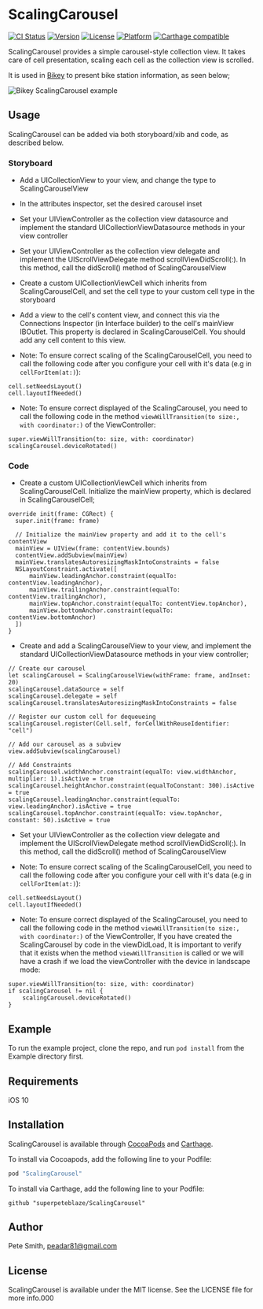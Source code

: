 # ScalingCarousel

[![CI Status](http://img.shields.io/travis/superpeteblaze/ScalingCarousel.svg?style=flat)](https://travis-ci.org/superpeteblaze/ScalingCarousel)
[![Version](https://img.shields.io/cocoapods/v/ScalingCarousel.svg?style=flat)](http://cocoapods.org/pods/ScalingCarousel)
[![License](https://img.shields.io/cocoapods/l/ScalingCarousel.svg?style=flat)](http://cocoapods.org/pods/ScalingCarousel)
[![Platform](https://img.shields.io/cocoapods/p/ScalingCarousel.svg?style=flat)](http://cocoapods.org/pods/ScalingCarousel)
[![Carthage compatible](https://img.shields.io/badge/Carthage-compatible-4BC51D.svg?style=flat)](https://github.com/Carthage/Carthage)

ScalingCarousel provides a simple carousel-style collection view.
It takes care of cell presentation, scaling each cell as the collection view is scrolled.

It is used in [Bikey](https://itunes.apple.com/ie/app/bikey/id1048962300?mt=8) to present bike station information, as seen below;

![Bikey ScalingCarousel example](Images/BikeyExample.gif)

## Usage

ScalingCarousel can be added via both storyboard/xib and code, as described below.

### Storyboard

* Add a UICollectionView to your view, and change the type to ScalingCarouselView

* In the attributes inspector, set the desired carousel inset

* Set your UIViewController as the collection view datasource and implement the standard UICollectionViewDatasource methods in your view controller

* Set your UIViewController as the collection view delegate and implement the UIScrollViewDelegate method scrollViewDidScroll(:). In this method, call the didScroll() method of ScalingCarouselView

* Create a custom UICollectionViewCell which inherits from ScalingCarouselCell, and set the cell type to your custom cell type in the storyboard

* Add a view to the cell's content view, and connect this via the Connections Inspector (in Interface builder) to the cell's mainView IBOutlet.
This property is declared in ScalingCarouselCell. You should add any cell content to this view.

* Note: To ensure correct scaling of the ScalingCarouselCell, you need to call the following code after you configure your cell with it's data (e.g in `cellForItem(at:)`):

```
cell.setNeedsLayout()
cell.layoutIfNeeded()
```
* Note: To ensure correct displayed of the ScalingCarousel, you need to call the following code in the method  `viewWillTransition(to size:, with coordinator:)` of the ViewController:

```
super.viewWillTransition(to: size, with: coordinator)
scalingCarousel.deviceRotated()
```

### Code

* Create a custom UICollectionViewCell which inherits from ScalingCarouselCell. Initialize the mainView property, which is declared in ScalingCarouselCell;

```
override init(frame: CGRect) {
  super.init(frame: frame)

  // Initialize the mainView property and add it to the cell's contentView
  mainView = UIView(frame: contentView.bounds)
  contentView.addSubview(mainView)
  mainView.translatesAutoresizingMaskIntoConstraints = false
  NSLayoutConstraint.activate([
      mainView.leadingAnchor.constraint(equalTo: contentView.leadingAnchor),
      mainView.trailingAnchor.constraint(equalTo: contentView.trailingAnchor),
      mainView.topAnchor.constraint(equalTo: contentView.topAnchor),
      mainView.bottomAnchor.constraint(equalTo: contentView.bottomAnchor)
  ])
}
```

* Create and add a ScalingCarouselView to your view, and implement the standard UICollectionViewDatasource methods in your view controller;

```
// Create our carousel
let scalingCarousel = ScalingCarouselView(withFrame: frame, andInset: 20)
scalingCarousel.dataSource = self
scalingCarousel.delegate = self
scalingCarousel.translatesAutoresizingMaskIntoConstraints = false

// Register our custom cell for dequeueing
scalingCarousel.register(Cell.self, forCellWithReuseIdentifier: "cell")

// Add our carousel as a subview        
view.addSubview(scalingCarousel)

// Add Constraints
scalingCarousel.widthAnchor.constraint(equalTo: view.widthAnchor, multiplier: 1).isActive = true
scalingCarousel.heightAnchor.constraint(equalToConstant: 300).isActive = true
scalingCarousel.leadingAnchor.constraint(equalTo: view.leadingAnchor).isActive = true
scalingCarousel.topAnchor.constraint(equalTo: view.topAnchor, constant: 50).isActive = true
```

* Set your UIViewController as the collection view delegate and implement the UIScrollViewDelegate method scrollViewDidScroll(:). In this method, call the didScroll() method of ScalingCarouselView

* Note: To ensure correct scaling of the ScalingCarouselCell, you need to call the following code after you configure your cell with it's data (e.g in `cellForItem(at:)`):

```
cell.setNeedsLayout()
cell.layoutIfNeeded()
```
* Note: To ensure correct displayed of the ScalingCarousel, you need to call the following code in the method  `viewWillTransition(to size:, with coordinator:)` of the ViewController, If you have created the ScalingCarousel by code in the viewDidLoad, It is important to verify that it exists when the method `viewWillTransition` is called or we will have a crash if we load the viewController with the device in landscape mode:

```
super.viewWillTransition(to: size, with: coordinator)
if scalingCarousel != nil {
    scalingCarousel.deviceRotated()
}

```

## Example

To run the example project, clone the repo, and run `pod install` from the Example directory first.

## Requirements

iOS 10

## Installation

ScalingCarousel is available through [CocoaPods](http://cocoapods.org) and [Carthage](https://github.com/Carthage/Carthage). 

To install via Cocoapods, add the following line to your Podfile:

```ruby
pod "ScalingCarousel"
```

To install via Carthage, add the following line to your Podfile:

```
github "superpeteblaze/ScalingCarousel"
```

## Author

Pete Smith, peadar81@gmail.com

## License

ScalingCarousel is available under the MIT license. See the LICENSE file for more info.000
